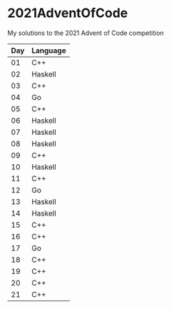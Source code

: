 # 2021AdventOfCode
My solutions to the 2021 Advent of Code competition

| Day | Language |
|-----|----------|
| 01  | C++      |
| 02  | Haskell  |
| 03  | C++      |
| 04  | Go       |
| 05  | C++      |
| 06  | Haskell  |
| 07  | Haskell  |
| 08  | Haskell  |
| 09  | C++      |
| 10  | Haskell  |
| 11  | C++      |
| 12  | Go       |
| 13  | Haskell  |
| 14  | Haskell  |
| 15  | C++      |
| 16  | C++      |
| 17  | Go       |
| 18  | C++      |
| 19  | C++      |
| 20  | C++      |
| 21  | C++      |
